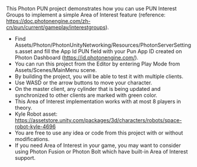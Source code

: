 This Photon PUN project demonstrates how you can use PUN Interest Groups to implement a simple Area of Interest feature (reference: https://doc.photonengine.com/zh-cn/pun/current/gameplay/interestgroups).

- Find Assets/Photon/PhotonUnityNetworking/Resources/PhotonServerSettings.asset and fill the App Id PUN field with your Pun App ID created on Photon Dashboard (https://id.photonengine.com/).
- You can run this project from the Editor by entering Play Mode from Assets/Scenes/MainMenu scene.
- By building the project, you will be able to test it with multiple clients.
- Use WASD or the arrow buttons to move your character.
- On the master client, any cylinder that is being updated and synchronized to other clients are marked with green color.
- This Area of Interest implementation works with at most 8 players in theory.
- Kyle Robot asset: https://assetstore.unity.com/packages/3d/characters/robots/space-robot-kyle-4696
- You are free to use any idea or code from this project with or without modifications.
- If you need Area of Interest in your game, you may want to consider using Photon Fusion or Photon Bolt which have built-in Area of Interest support.
